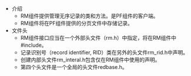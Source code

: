 - 介绍
	- RM组件提供管理无序记录的类和方法。是PF组件的客户端。
	- RM组件将在PF组件提供的分页文件中存储记录。
- 文件头
	- RM组件接口应当在一个外部头文件（rm.h）中指定，将在RM组件中#include。
	- 记录识别号（record identifier, RID）类在另外的头文件rm_rid.h中声明。
	- 创建内部头文件rm_interal.h包含仅在RM组件中使用的声明。
	- 第四个头文件是一个全局的头文件redbase.h。